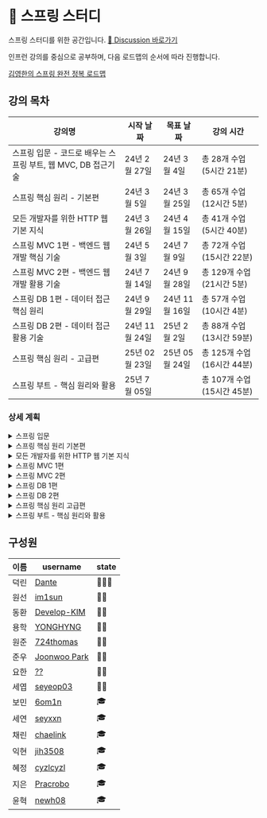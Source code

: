 # 🌱 스프링 스터디

스프링 스터디를 위한 공간입니다. [📒 Discussion 바로가기](https://github.com/2024-SpringStudy/spring/discussions)  

인프런 강의를 중심으로 공부하며, 다음 로드맵의 순서에 따라 진행합니다.  

[김영한의 스프링 완전 정복 로드맵](https://www.inflearn.com/roadmaps/373)


## 강의 목차
| 강의명 | 시작 날짜 | 목표 날짜 | 강의 시간 |
| ---- | ------ | ----- | ---- |
| 스프링 입문 - 코드로 배우는 스프링 부트, 웹 MVC, DB 접근기술 | 24년 2월 27일 | 24년 3월 4일 | 총 28개 수업 (5시간 21분) |
| 스프링 핵심 원리 - 기본편 | 24년 3월 5일 | 24년 3월 25일 | 	총 65개 수업 (12시간 5분) |
| 모든 개발자를 위한 HTTP 웹 기본 지식 | 24년 3월 26일 | 24년 4월 15일 | 총 41개 수업 (5시간 40분) |
| 스프링 MVC 1편 - 백엔드 웹 개발 핵심 기술 | 24년 5월 3일 | 24년 7월 9일 | 총 72개 수업 (15시간 22분) |
| 스프링 MVC 2편 - 백엔드 웹 개발 활용 기술 | 24년 7월 14일 | 24년 9월 28일 | 총 129개 수업 (21시간 5분) |
| 스프링 DB 1편 - 데이터 접근 핵심 원리 | 24년 9월 29일 | 24년 11월 16일 | 총 57개 수업 (10시간 4분) |
| 스프링 DB 2편 - 데이터 접근 활용 기술 | 24년 11월 24일| 25년 2월 2일 | 총 88개 수업 (13시간 59분) |
| 스프링 핵심 원리 - 고급편 | 25년 02월 23일 | 25년 05월 24일 | 총 125개 수업 (16시간 44분) |
| 스프링 부트 - 핵심 원리와 활용 | 25년 7월 05일 |  | 총 107개 수업 (15시간 45분) |

### 상세 계획

<details>
<summary> 스프링 입문 </summary>
    
#### 스프링 입문 (2024)
| 날짜 | 목표 섹션 | 덕린 | 보민 | 세연 | 익현 | 지은 | 채린 | 혜정 |
| --- | ------- | --- | --- | ---| ---|---- | ----| -----|
| 3월 8일(금) | 완강 |   ✅    |  ✅   |  ✅ |  ✅   |  ✅   |  ✅   |  ✅     |

</details>

<details>
<summary> 스프링 핵심 원리 기본편 </summary>
      
#### 스프링 핵심 원리 기본편
| 날짜 | 목표 섹션 | 덕린 | 보민 | 세연 | 익현 | 지은 | 채린 | 혜정 |
| --- | ------- | --- | --- | ---| ---|---- | ----| -----|
| 3월 11일(월) | 섹션 2 |   ✅   |  ✅   |  ✅ |  ✅ |   ✅  |   ✅   |  ✅     |
| 3월 15일(금) | 섹션 3 |    ✅   |   ✅   |  ✅  |   ✅ |   ✅   |    ✅   |    ✅   |
| 3월 18일(월) | 섹션 4 |   ✅  |  ✅   |   ✅  |   ✅ |   ✅   |   ✅    |   ✅    |
| 3월 22일(금) | 섹션 5, 6|   🔺   |   ✅  | ✅  |   ✅|    ✅ |    ✅  |   ✅   |
| 3월 25일(월) | 섹션 7 - 롬복 |   ✅  |   ✅  |  ✅ |  ✅ |   ✅  |  ✅   |   ✅  |
| 3월 29일(금) | 섹션 7 |  ✅  |  ✅  |  ✅  | ✅   |  ✅  |   🔺   |  ✅    |
| 4월 1일(월) | 섹션 8, 9 - 프로토타입 스코프 |  ✅  |  🔺  |  ✅  | ✅   |  🔺  |   ✅   |    ✅  |
| 4월 5일(금) | 섹션 9 |  ✅   | ✅    |  ✅   |  ✅   |  🔺  |  ✅     |   ✅    |

</details>


<details>
<summary> 모든 개발자를 위한 HTTP 웹 기본 지식 </summary>
    
#### 모든 개발자를 위한 HTTP 웹 기본 지식
| 날짜 | 목표 섹션 | 덕린 | 보민 | 세연 | 익현 | 지은 | 채린 | 혜정 |
| --- | ------- | --- | --- | ---| ---|---- | ----| -----|
| 4월 8일(월) | 섹션 1-3 |   ✅   |   ✅  |  ✅ |  ✅ |  ✅   |  ✅    |    ✅  |
| 4월 12일(금) | 섹션 4-6 |    ✅  |  ✅   | ✅  | ✅  |  ✅   |   ✅   |  🔺    |
| 4월 15일(월) | 섹션 7-8 |   ✅   |  ✅   |  ✅ |  ✅ |  ✅   |    ✅  |   ✅   |


</details>

<details>

<summary> 스프링 MVC 1편 </summary>
    
#### 스프링 MVC 1편
| 날짜 | 목표 섹션 | 덕린 | 보민 | 세연 | 지은 | 채린 | 
| --- | ------- | --- | --- | ---| ---|---- | 
| 5월 3일(금) | 섹션 1 |   ✅   |   🔺  |  ✅ |  🔺 |   ✅  | 
| 5월 6일(월)| 섹션 2 - HTTP 요청 데이터 - 개요 |    ✅  |  🔺   |  ✅ | ✅  |  ✅   | 
| 5월 10일(금) | 섹션 2 |   ✅   |  ✅   | ✅  | ✅  |   ✅  |    
| 5월 13일(월) | 섹션 3 - JSP로 회원 관리 웹 애플리케이션 만들기 |   ✅   |  ✅  |  ✅ | 🔺 |  🔺 | 
| 5월 17일(금) | 섹션 3 |   🔺   |   🔺  | ✅  |  ✅  |  🔺   |
| 5월 20일(월)| 섹션 4 - View 분리 - v2|   ✅   |   ✅  |  ✅ | ✅  |   ✅  |
| 5월 24일(금) | 섹션 4 -단순하고 실용적인 컨트롤러 - v4  |  ✅   |  ✅   | ✅  |  ✅ |  ✅   |    
| 5월 27일(월) | 섹션 4  |   ✅   |  ✅   | ✅  |  ✅  |  ✅   |

| 날짜 | 목표 섹션 | 덕린 | 보민 | 세연 | 윤혁 | 채린 | 지은 |
| --- | ------- | --- | --- | ---| ---|---- |  --- | 
| 6월 21일(금) |  섹션 5  |   ✅   |   ✅  |  ✅ |  ✅  |   ✅  |  🔺  |
| 6월 25일(화) | 요청 매핑 - API 예시 |  ✅  |   ✅  | ✅  |  🔺 |  ✅   |   -    |  
| 6월 29일(토) |  HTTP 요청 메세지 - JSON  |   ✅   |  ✅   | ✅  |  ✅ |  ✅   |    -   | 
| 7월 2일(화) | 섹션 6  |   ✅   |  ✅   |   ✅  |   ✅  |   ✅  |   -    | 
| 7월 6일(토) |  상품 목록 - 타임리프 |   ✅   |  ✅   |  ✅  |  ✅   |   ✅   |   -   | 
| 7월 9일(화) |  섹션 7(완강)  |   ✅   |  ✅   |   ✅   |   🔺   |   ✅   |    -   | 

</details>

<details>
<summary> 스프링 MVC 2편 </summary>
    
#### 스프링 MVC 2편
| 날짜 | 목표 섹션 | 덕린 | 보민 | 세연 |  지은 | 채린 | 윤혁 | 원선 |
| --- | ------- | --- | --- | ---| ---|---- | ----| ---- |
| 7월 13일(토) |  정리   |   -   |  -   |  -  |   -   |  -   |   -  |   - |
| 7월 16일(화) |  섹션 2 - 연산 |  ✅    |  🔺   |  ✅ | -  |   ✅  |    ✅   |  ✅   |
| 7월 20일(토) |  섹션 2 |  ✅  |  ✅   |  ✅ |  - |  ✅   |   ✅    |   ✅    |     
| 7월 23일(화) |  섹션 3 - 체크박스 - 단일2  |    ✅   |  ✅    |  ✅  |  -  |   ✅   |    ✅    |   ✅   |
| 7월 27일(토) |  섹션 4 - 스프링 메시지 소스 사용 |   ✅   |  ✅   | ✅  | -  |  🔺   |   🔺   |  ✅   |
| 7월 30일(화) |  섹션 5 - 검증 직접 처리 - 개발  |   🔺   |   ✅  |  ✅ |  -  | 🔺    |    ✅   |  ✅  |    


| 날짜 | 목표 섹션 | 덕린 | 보민 | 세연 |  지은 | 채린 | 윤혁 | 원선 |
| --- | ------- | --- | --- | ---| ---|---- | ----| ---- |
| 8월 3일(토) | 섹션 5 - 오류 코드와 메시지 처리1 |   ✅  |  ✅   |  ✅  | -  |  🔺   |  ✅  |  ✅  |  ✅  |
| 8월 6일(화) | 섹션 5 - 오류 코드와 메시지 처리6 |  ✅   |  ✅   | ✅  |   - |  ✅   |    ✅   | ✅  | ✅    |
| 8월 10일(토) | 휴가 |  -   |  -   | -  | -  |  -   |    -   |  - |   -  |
| 8월 13일(화) | 섹션 6 - Bean Validation - 에러 코드 |  ✅   |  ✅   |  ✅ |  - |   🔺  |  ✅     | ✅  | 
| 8월 17일(토) | 섹션 6 |   ✅   |  ✅   | ✅  | -  |  🔺   |    ✅   |    ✅   |  
| 8월 20일(화) | 섹션 7 - 쿠키와 보안 문제 |   ✅  |  ✅  |  ✅  |  -  |  ✅ | 🔺 |  ✅  | 
| 8월 24일(토) | 섹션 7 - 로그인 처리하기 - 서블릿 HTTP 세션2 |  ✅   |   ✅  | 🔺 | - |  ✅   |   ✅    |   ✅  |
| 8월 27일(화) | 섹션 8 - 서블릿 필터 - 인증 체크 |  ✅   |  ✅   | ✅  |  - |  ✅   |    ✅   | ✅  | 
| 8월 31일(토) | 섹션 8 | 🔺  |  ✅   | ✅  |  - |  ✅   |    ✅   |  ✅ | 

| 날짜 | 목표 섹션 | 덕린 | 보민 | 세연 | 채린 | 윤혁 | 원선 |
| --- | ------- | --- | --- | ---| ---|---- | ----| 
| 9월 3일(화) | 섹션 9 - 서블릿 예외 처리 - 인터셉터 |  ✅   |  ✅    |  ✅  |  ✅  |   🔺  |   ✅ |
| 9월 7일(토) | 섹션 10 - HandlerExceptionResolver 시작 |  ✅  |  ✅   |  ✅  |  ✅  |  🔺  |  ✅  |
| 9월 10일(화) | 섹션 10 |     ✅  |  ✅   |  ✅  |  -  |  ✅  |  ✅  |
| 9월 14일(토) |  섹션 11 - 스프링에 Converter 적용하기 |  ✅   |  ✅   |   ✅   |   -   |   ✅   |  ✅ |
| 9월 17일(화) - 추석 | 강의 휴가 |   -  |  -  |   -   |  -  |   -   |    -   |
| 9월 21일(토) | 섹션 11 (스터디 휴가) |   ✅  |  ✅    |  ✅  |  -  |  ✅ | ✅ |
| 9월 24일(화) | 섹션 12 - 스프링과 파일 업로드 | ✅  |  ✅  | ✅ |  -  |  ✅ | ✅ | 
| 9월 28일(토) | 섹션 12 (완강!!!) |  ✅  |  ✅  | ✅ |  -  |  ✅ | ✅ |   

</details>

<details>
<summary> 스프링 DB 1편 </summary>
    
#### 스프링 DB 1편
| 날짜 | 목표 섹션 | 덕린 | 보민 | 세연 | 윤혁 | 원선 | 지은 | 동환 | 용학 |
| --- | ------- | --- | --- | ---| ---|---- | ----| ---- | --- |
| 10월 8일(화)  | 섹션 2 - 데이터베이스 연결 | 🔺 | ✅ | ✅ | ✅ | ✅ | ✅ |   - |   - |
| 10월 12일(토)  | 섹션 2 | ✅ | ✅ | ✅ | ✅ | ✅ | 🔺 | - | - |
| 10월 15일(화)  | 섹션 3 |  ✅ | ✅ | ✅| ✅| ✅| ✅|  - | - |
| 10월 19일(토)  | 섹션 4 - 트랜잭션 - DB 예제 4 - 계좌이체 |  ✅  |  ✅   |  ✅   |   🔺   |   ✅   |  🔺 |   - |  - |
| 10월 22일(화)  | 섹션 4 - 트랜잭션 - 적용 1 | ✅  | ✅ | ✅ | ✅ | ✅ | ✅ |  - |  -  |
| 10월 26일(토)  | 섹션 5 - 문제점들 | ✅ | ✅ | ✅ | ✅ | ✅ | ✅ |  ✅ |  - |
| 10월 29일(화)  | 섹션 5 - 트랜잭션 문제 해결 - 트랜잭션 매니저2 |  ✅ | ✅  |  ✅  |  ✅  |  ✅  |  ✅  |   ✅  |  ✅  |

| 날짜 | 목표 섹션 | 덕린 | 보민 | 세연 | 윤혁 | 원선 | 지은 | 동환 | 용학 |
| --- | ------- | --- | --- | ---| ---|---- | ----| ---- | --- |
| 11월 2일(토)  | 섹션 5 - 트랜잭션 문제 해결 - AOP 정리 | ✅ |✅  | ✅| ✅ |✅ |✅ | ✅ |✅  |  
| 11월 5일(화)  | 섹션 6 - 체크 예외 기본 이해 | ✅ | ✅ | ✅|✅ |🔺 | ✅|🔺 | ✅ |
| 11월 9일(토)  | 섹션 6 | ✅ |✅  | ✅| ✅ |✅ |✅ | ✅ |✅  |
| 11월 12일(화)  | 섹션 7 - 데이터 접근 예외 직접 만들기|  ✅ |✅  | ✅| ✅ |✅ |✅ | ✅ |✅  |
| 11월 16일(토)  | 섹션 7 (완강) | ✅ |✅  | ✅| ✅ |✅ |✅ | ✅ |✅  |
</details>

<details>
<summary> 스프링 DB 2편 </summary>
    
#### 스프링 DB 2편 - 데이터 접근 활용 기술
| 날짜 | 목표 섹션 | 덕린 | 보민 | 윤혁 | 원선 | 지은 | 동환 | 용학 |
| --- | ------- | --- | --- | ---| ---|---- | ----| -----|
| 11월 26일(화)  | 섹션2 |✅  | ✅| ✅ |✅ |🔺 | ✅ |✅  |
| 11월 30일(토)  | 섹션3 - JdbcTemplate 적용3 - 구성과 실행  |✅  | ✅| ✅ |✅ |✅ | ✅ |✅  |

| 날짜 | 목표 섹션 | 덕린 | 보민 | 윤혁 | 원선 | 지은 | 동환 | 용학 |
| --- | ------- | --- | --- | ---| ---|---- | ----| -----|
| 12월 3일(화)  | 섹션3  | ✅ | ✅| ✅ | ✅ | ✅ | ✅ | ✅ | 
| 12월 7일(토)  | 섹션4 - 테스트 @Transactional  | ✅ | 🔺| ✅ | ✅ |🔺| ✅ |  ✅ |
| 12월 10일(화)  | 섹션5 - MyBatis 적용1 - 기본 | ✅ | ✅ | ✅ | ✅ | 🔺 | 🔺 | ✅ |
| 12월 14일(토)  | 섹션5 | ✅ | ✅ | ✅ | ✅ | 🔺 | 🔺 | ✅ |
| 12월 17일(화)  | 섹션6 - JPA 설정|✅ | ✅ | ✅ | ✅ | ✅ | 🔺 | ✅ |
| 12월 21일(토)  | 섹션6 |✅ | ✅ | ✅ | ✅ | 🔺 | ✅ | ✅ |
| 12월 24일(화)  | 강의 휴가 | 
| 12월 28일(토)  | 섹션7 - 스프링 데이터 JPA 적용 1 (스터디 휴가) | ✅ | ✅ | ✅ | ✅ | 🔺 | 🔺 | ✅ |
| 12월 31일(화)  | 섹션8 - Querydsl 소개2 - 해결 |🔺 |✅ |🔺 |✅| 🔺| 🔺| 🔺|

| 날짜 | 목표 섹션 | 덕린 | 보민 | 윤혁 | 원선 | 지은 | 동환 | 용학 |
| --- | ------- | --- | --- | ---| ---|---- | ----| -----|
| 01월 04일(토)  | 섹션8 | 🔺 | ✅ | ✅ | ✅ | ✅ | ✅ | ✅ |
| 01월 07일(화)  | 섹션9 | ✅ | ✅ | ✅ | ✅ | ✅ | 🔺 | ✅ |
| 01월 11일(토)  | 섹션10 - 트랜잭션 적용 위치 | ✅ | 🔺 | ✅ | ✅ | ✅ | 🔺 | ✅ |
| 01월 14일(화)  | 섹션10 - 트랜잭션 옵션 소개 | ✅ |✅  |✅|✅ |✅ |🔺 |✅ | 
| 01월 18일(토)  | 섹션10 | 🔺 |✅  |✅|✅ |✅ | ✅ |✅ | 
| 01월 21일(화)  | 섹션11 - 트랜잭션 전파4 예제 | ✅  | ✅ | ✅ | ✅ | ✅ | 🔺 |✅ | 
| 01월 25일(토)  | 섹션11 |  ✅ | 🔺 |🔺|✅ |✅ | 🔺 |✅ | 
| 01월 28일(화)  | 섹션12 - 완강| 🔺 | 🔺 | ✅ | ✅ | ✅ | 🔺 |✅ | 
</details>




<details>
<summary> 스프링 핵심 원리 고급편 </summary>
    
#### 스프링 핵심 원리 고급편 (2025)
| 날짜 | 목표 섹션 | 덕린 | 원선 | 지은 | 용학 | 동환 | 윤혁|
| --- | ------- | --- | --- | ---| ---|---- | ----|
| 2월 25일(화)  | 섹션2. 로그 추적기 V1 - 프로토타입 개발  | ✅ | ✅ | ✅ | ✅ | ✅ | ✅ | 
| 3월 01일(토)  | 섹션3. 필드 동기화 - 개발 | 🔺 | ✅ | ✅ | ✅ | ✅ | ✅ | 
| 3월 04일(화)  | 섹션3. 동시성 문제 - 예제 코드 | ✅ | ✅ | ✅ | ✅ | ✅ | ✅ | 
| 3월 08일(토)  | 섹션3 | ✅ | ✅ | ✅ | ✅ | ✅ | ✅ | 
| 3월 11일(화)  | 섹션4. 템플릿 메서드 패턴 - 정의 | ✅ | 🔺 | ✅ | ✅ | ✅ | ✅ | 
| 3월 15일(토)  | 섹션4. | ✅ | ✅ | 🔺 | ✅ | ✅ | ✅ | 
| 3월 18일(화)  | 섹션5. 요구사항 추가 | ✅ | ✅ | ✅ | ✅ | 🔺 | ✅ | 
| 3월 22일(토)  | 섹션5. 프록시 패턴과 데코레이터 패턴 정리 | ✅ | ✅ | ✅ | ✅ | ✅ | 🔺 | 
| 3월 25일(화)  | 섹션5. 구체 클래스 기반 프록시 - 예제2 | ✅ | ✅ | ✅ | ✅ | ✅ | ✅ | 
| 3월 29일(토)  | 섹션6. 리플렉션 | ✅ | ✅ | ✅ | ✅ | 🔺 | 🔺 | 
| 4월 01일(화)  | 섹션6. JDK 동적 프록시 - 적용2 | ✅ | ✅ | ✅ | ✅ | ✅ | ✅ | 
| 4월 05일(토)  | 섹션7. 프록시 팩토리 - 예제 코드2 | ✅ | ✅ | ✅ | ✅ | ✅ | ✅ |
| 4월 08일(화)  | 섹션7. 예제 코드4 - 여러 어드바이저 함께 적용 | ✅ | ✅ | ✅ | ✅ | 🔺 | ✅ | 
| 4월 12일(토)  | 섹션8. 빈 후처리기 - 예제 코드2 | ✅ | ✅ | ✅ | ✅ | 🔺 | ✅ | 
| 4월 15일(화)  | 섹션8. 스프링이 제공하는 빈 후처리기2 | ✅ | ✅ | 🔺 | ✅ | ✅ | ✅ |
| 4월 19일(토)  | 섹션9. | ✅ | ✅ | ✅ | ✅ | ✅ | ✅ |
| 4월 22일(화)  | 섹션10.  | ✅ | ✅ | 🔺 | ✅ | ✅ | ✅ |
| 4월 26일(토)  | 섹션11. 스프링 AOP 구현3 - 어드바이스 추가 | ✅ | ✅ | 🔺 | ✅ | ✅ | ✅ |
| 4월 29일(화)  | 휴무 | --- | --- | --- | --- | --- | --- |
| 5월 03일(토)  | 휴무 | --- | --- | --- | --- | --- | --- |
| 5월 06일(화)  | 섹션11. | ✅ | ✅ | ✅ | ✅ | ✅ | ✅ |
| 5월 10일(토)  | 섹션12. within | ✅ | ✅ | 🔺 | ✅ | ✅ | ✅ |
| 5월 13일(화)  | 섹션12. 매개변수 전달 | ✅ | ✅ | 🔺 | ✅ | ✅ | ✅ |
| 5월 17일(토)  | 섹션13.| ✅ | ✅ | 🔺 | ✅ | 🔺 | ✅ |
| 5월 20일(화)  | 섹션14. 프록시와 내부 호출 - 대안3 구조 변경| ✅ | ✅ | 🔺 | ✅ | 🔺 | ✅ |
| 5월 24일(토)  | 섹션14.| ✅ | ✅ | 🔺 | ✅ | ✅ | 🔺 |

</details>

<details>
<summary> 스프링 부트 - 핵심 원리와 활용 </summary>

#### 스프링 부트 - 핵심 원리와 활용 (2025)
| 날짜 | 목표 섹션 | 덕린 | 원선 | 동환 | 용학 | 원준 | 준우 | 요한 | 세엽 |
| --- | ------- | --- | --- | ---| ---| --- | ---| ---| ---|
| 7월 07일(화) | 섹션 2. 스프링 부트 소개 | ✅ | ✅ | 🔺 | ✅ |   ✅| ✅ | 🔺 | 🔺 |
| 7월 12일(토) | 섹션 3. 톰켓 설정- 인텔리J무료버전까지 정리 | ✅ | ✅ | 🔺 | ✅ | ✅ | ✅ | 🔺 | ✅ |
| 7월 15일(화) | 섹션 3.| ✅ | ✅ | ✅ | ✅ | ✅ | ✅ | 🔺 | ✅ |
| 7월 19일(토)| 섹션 4. 편리한 부트 클래스 만들기 | ✅ | ✅ | 🔺 | ✅ | ✅ | ✅ | 🔺 | ✅ |
| 7월 22일(화)| 섹션 5. 스프링 부트 스타터와 라이브러리 관리 | ✅ | ✅ | ✅ | ✅ | ✅ | ✅ | 🔺 | ✅ |
| 7월 26일(토)| 섹션 6. 자동 구성 직접 만들기 - 기반 예제 |✅ | ✅ | 🔺 | ✅ | ✅ | ✅ | 🔺 | 🔺 |
| 7월 29일(화)| 섹션 6. 자동 구성 라이브러리 사용하기2 | ✅ | ✅ | ✅ | ✅ | ✅ | ✅ | 🔺 | ✅ |
| 8월 02일(토)| 섹션 7. 외부 설정이란?  | 🔺 | ✅ | ✅ | ✅ | ✅ | ✅ | 🔺 | ✅ |
| 8월 05일(화)| 섹션 7. 외부설정 - 스프링통합 | ✅ | ✅ | ✅ | ✅ | ✅ | ✅ | 🔺 | ✅ |
| 8월 09일(토)| 섹션 7 | 🔺 | ✅ | 중도포기 | ✅ | ✅ | ✅ | 🔺 | 🔺 |
| 8월 12일(화)| 섹션 8. 외부설정 사용 - @ConfigurationProperties 시작 | 🔺 | ✅ | 중도포기 | ✅ | 🔺 | ✅ | 🔺 | ✅ |
| 8월 16일(토)| 섹션 8 |  |  |  |  |  |  |  |  |
| 8월 19일(화)| 섹션 9. 헬스정보 |  |  |  |  |  |  |  |  |
| 8월 23일(토)| 섹션 9 |  |  |  |  |  |  |  |  |

</details>

## 구성원
| 이름 | username | state |
| --- | --- | --- |
| 덕린 | [Dante](https://github.com/YuDeokRin) |   👨‍💻👑  |
| 원선 | [im1sun](https://github.com/im1sun)  |  👨‍💻  |
| 동환 | [Develop-KIM](https://github.com/Develop-KIM) | 👨‍💻  |
| 용학 | [YONGHYNG](https://github.com/YONGHYNG) | 👨‍💻  |
| 원준 | [724thomas](https://github.com/724thomas) | 👨‍💻  |
| 준우 | [Joonwoo Park](https://github.com/93jpark) | 👨‍💻  |
| 요한 | [??](https://github.com/) | 👨‍💻  |
| 세엽 | [seyeop03](https://github.com/seyeop03) | 👨‍💻  |
| 보민 | [6om1n](https://github.com/6om1n) |  🎓  |
| 세연 | [seyxxn](https://github.com/seyxxn) |  🎓  |
| 채린 | [chaelink](https://github.com/chaelink)|  🎓  |
| 익현 | [jih3508](https://github.com/jih3508) |  🎓 |
| 혜정 | [cyzlcyzl](https://github.com/cyzlcyzl)|  🎓  |
| 지은 | [Pracrobo](https://github.com/Pracrobo) |  🎓  |
| 윤혁 | [newh08](https://github.com/newh08)|  🎓  |
